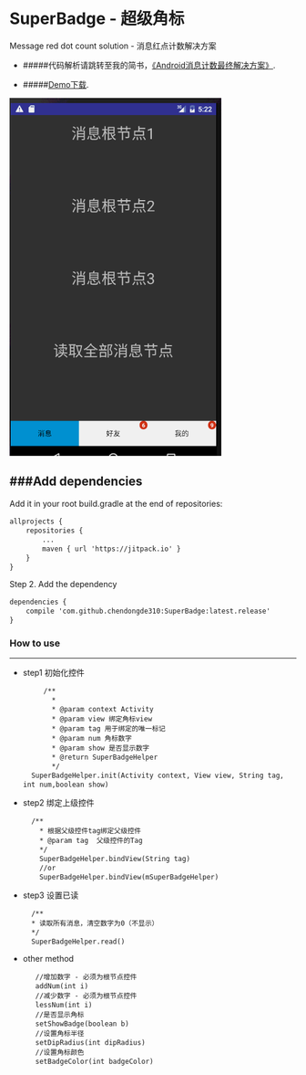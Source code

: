# SuperBadge - 超级角标
Message red dot count solution - 消息红点计数解决方案
 
* #####代码解析请跳转至我的简书，[《Android消息计数最终解决方案》](http://www.jianshu.com/p/0ab751842192).
 
* #####[Demo下载](http://ac-nuiddhh1.clouddn.com/ad242ff781c7274bf711.apk).
 
 
![demoImg](demo.gif) 
 
 
###Add dependencies
------------------------------
 Add it in your root build.gradle at the end of repositories:
 
    allprojects {
        repositories {
            ...
            maven { url 'https://jitpack.io' }
        }
    }
 Step 2. Add the dependency
 
    dependencies {
        compile 'com.github.chendongde310:SuperBadge:latest.release'
    }
  

### How to use
------------------------------------

* step1  初始化控件

           /**
             * 
             * @param context Activity
             * @param view 绑定角标view
             * @param tag 用于绑定的唯一标记
             * @param num 角标数字
             * @param show 是否显示数字
             * @return SuperBadgeHelper
             */
        SuperBadgeHelper.init(Activity context, View view, String tag, int num,boolean show)

* step2  绑定上级控件
    
        /**
          * 根据父级控件tag绑定父级控件
          * @param tag  父级控件的Tag
          */
          SuperBadgeHelper.bindView(String tag)
          //or
          SuperBadgeHelper.bindView(mSuperBadgeHelper)
          


* step3  设置已读

        /**
        * 读取所有消息，清空数字为0（不显示）
        */
        SuperBadgeHelper.read()
        
 
* other method
        
         //增加数字 - 必须为根节点控件 
         addNum(int i)
         //减少数字 - 必须为根节点控件 
         lessNum(int i)
         //是否显示角标
         setShowBadge(boolean b)
         //设置角标半径
         setDipRadius(int dipRadius)
         //设置角标颜色
         setBadgeColor(int badgeColor)
         
         
         
         
